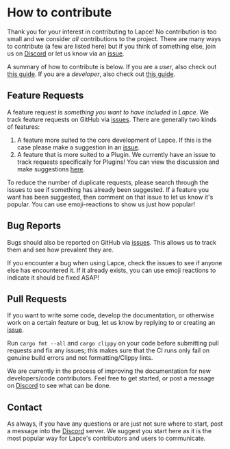 # How to contribute
Thank you for your interest in contributing to Lapce! No contribution is too small and we consider _all_ contributions to the project. There are many ways to contribute (a few are listed here) but if you think of something else, join us on [Discord](https://discord.gg/n8tGJ6Rn6D) or let us know via an [issue](https://github.com/lapce/lapce/issues).

A summary of how to contribute is below. If you are a _user_, also check out [this guide](docs/new-contributor-guide-user.md). If you are a _developer_, also check out [this guide](docs/new-contributor-guide-developer.md).

## Feature Requests

A feature request is _something you want to have included in Lapce_. We track feature requests on GitHub via [issues](https://github.com/lapce/lapce/issues). There are generally two kinds of features:

1. A feature more suited to the core development of Lapce. If this is the case please make a suggestion in an [issue](https://github.com/lapce/lapce/issues).
2. A feature that is more suited to a Plugin. We currently have an issue to track requests specifically for Plugins! You can view the discussion and make suggestions [here](https://github.com/lapce/lapce/issues/558).

To reduce the number of duplicate requests, please search through the issues to see if something has already been suggested. If a feature you want has been suggested, then comment on that issue to let us know it's popular. You can use emoji-reactions to show us just how popular!

## Bug Reports

Bugs should also be reported on GitHub via [issues](https://github.com/lapce/lapce/issues). This allows us to track them and see how prevalent they are.

If you encounter a bug when using Lapce, check the issues to see if anyone else has encountered it. If it already exists, you can use emoji reactions to indicate it should be fixed ASAP!

## Pull Requests

If you want to write some code, develop the documentation, or otherwise work on a certain feature or bug, let us know by replying to or creating an [issue](https://github.com/lapce/lapce/issues).

Run `cargo fmt --all` and `cargo clippy` on your code before submitting pull requests and fix any issues; this makes sure that the CI runs only fail on genuine build errors and not formatting/Clippy lints.

We are currently in the process of improving the documentation for new developers/code contributors. Feel free to get started, or post a message on [Discord](https://discord.gg/n8tGJ6Rn6D) to see what can be done.

## Contact

As always, if you have any questions or are just not sure where to start, post a message into the [Discord](https://discord.gg/n8tGJ6Rn6D) server. We suggest you start here as it is the most popular way for Lapce's contributors and users to communicate.
